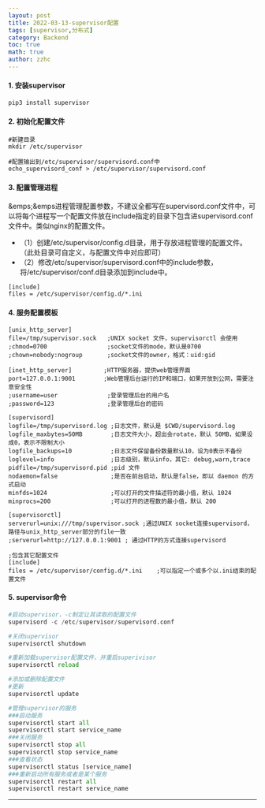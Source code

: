 ```yaml
---
layout: post
title: 2022-03-13-supervisor配置 
tags: [supervisor,分布式]
category: Backend
toc: true
math: true
author: zzhc
---
```



#### 1. 安装supervisor

```shell
pip3 install supervisor
```

#### 2. 初始化配置文件

```shell
#新建目录
mkdir /etc/supervisor

#配置输出到/etc/supervisor/supervisord.conf中
echo_supervisord_conf > /etc/supervisor/supervisord.conf 
```

#### 3. 配置管理进程
&emps;&emps进程管理配置参数，不建议全都写在supervisord.conf文件中，可以将每个进程写一个配置文件放在include指定的目录下包含进supervisord.conf文件中。类似nginx的配置文件。


- （1）创建/etc/supervisor/config.d目录，用于存放进程管理的配置文件。（此处目录可自定义，与配置文件中对应即可）
- （2）修改/etc/supervisor/supervisord.conf中的include参数，将/etc/supervisor/conf.d目录添加到include中。
  
  


```shell
[include]
files = /etc/supervisor/config.d/*.ini
```


#### 4. 服务配置模板

```shell
[unix_http_server]
file=/tmp/supervisor.sock   ;UNIX socket 文件，supervisorctl 会使用
;chmod=0700                 ;socket文件的mode，默认是0700
;chown=nobody:nogroup       ;socket文件的owner，格式：uid:gid

[inet_http_server]         ;HTTP服务器，提供web管理界面
port=127.0.0.1:9001        ;Web管理后台运行的IP和端口，如果开放到公网，需要注意安全性
;username=user              ;登录管理后台的用户名
;password=123               ;登录管理后台的密码

[supervisord]
logfile=/tmp/supervisord.log ;日志文件，默认是 $CWD/supervisord.log
logfile_maxbytes=50MB        ;日志文件大小，超出会rotate，默认 50MB，如果设成0，表示不限制大小
logfile_backups=10           ;日志文件保留备份数量默认10，设为0表示不备份
loglevel=info                ;日志级别，默认info，其它: debug,warn,trace
pidfile=/tmp/supervisord.pid ;pid 文件
nodaemon=false               ;是否在前台启动，默认是false，即以 daemon 的方式启动
minfds=1024                  ;可以打开的文件描述符的最小值，默认 1024
minprocs=200                 ;可以打开的进程数的最小值，默认 200

[supervisorctl]
serverurl=unix:///tmp/supervisor.sock ;通过UNIX socket连接supervisord，路径与unix_http_server部分的file一致
;serverurl=http://127.0.0.1:9001 ; 通过HTTP的方式连接supervisord

;包含其它配置文件
[include]
files = /etc/supervisor/config.d/*.ini    ;可以指定一个或多个以.ini结束的配置文件
```

#### 5. supervisor命令
```python
#启动supervisor，-c制定让其读取的配置文件
supervisord -c /etc/supervisor/supervisord.conf

#关闭supervisor
supervisorctl shutdown

#重新加载supervisor配置文件，并重启superivisor
supervisorctl reload

#添加或删除配置文件 
#更新
supervisorctl update

#管理supervisor的服务
###启动服务
supervisorctl start all
supervisorctl start service_name
###关闭服务
supervisorctl stop all
supervisorctl stop service_name
###查看状态
supervisorctl status [service_name]
###重新启动所有服务或者是某个服务
supervisorctl restart all
supervisorctl restart service_name
```

***

<br>
<br>
